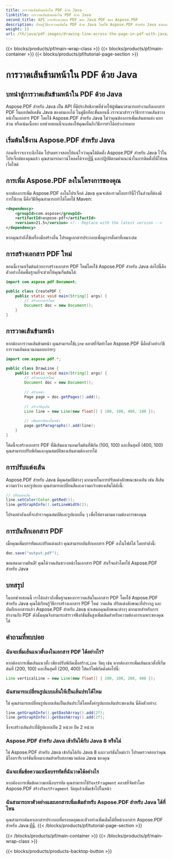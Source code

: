 ```yaml
---
title: การวาดเส้นข้ามหน้าใน PDF ด้วย Java
linktitle: การวาดเส้นข้ามหน้าใน PDF ด้วย Java
second_title: API การประมวลผล PDF ของ Java PDF ของ Aspose.PDF
description: เรียนรู้วิธีการวาดเส้นใน PDF ด้วย Java โดยใช้ Aspose.PDF สำหรับ Java คำแนะนำทีละขั้นตอนพร้อมโค้ดต้นฉบับสำหรับการวาดเส้นใน PDF
weight: 13
url: /th/java/pdf-images/drawing-line-across-the-page-in-pdf-with-java/
---
```


{{< blocks/products/pf/main-wrap-class >}}
{{< blocks/products/pf/main-container >}}
{{< blocks/products/pf/tutorial-page-section >}}

# การวาดเส้นข้ามหน้าใน PDF ด้วย Java


## บทนำสู่การวาดเส้นข้ามหน้าใน PDF ด้วย Java

Aspose.PDF สำหรับ Java เป็น API ที่มีประสิทธิภาพที่ช่วยให้ผู้พัฒนาสามารถทำงานกับเอกสาร PDF ในแอปพลิเคชัน Java ของตนเองได้ ในคู่มือทีละขั้นตอนนี้ เราจะมาสำรวจวิธีการวาดเส้นขวางหน้าในเอกสาร PDF โดยใช้ Aspose.PDF สำหรับ Java ไม่ว่าคุณต้องการเพิ่มเส้นตกแต่ง แยกส่วน หรือเน้นเนื้อหา บทช่วยสอนนี้จะแสดงให้คุณเห็นถึงวิธีการทำได้อย่างง่ายดาย

## เริ่มต้นใช้งาน Aspose.PDF สำหรับ Java

ก่อนที่เราจะเจาะลึกโค้ด โปรดตรวจสอบให้แน่ใจว่าคุณได้ติดตั้ง Aspose.PDF สำหรับ Java ไว้ในโปรเจ็กต์ของคุณแล้ว คุณสามารถดาวน์โหลดได้จาก[ที่นี่](https://releases.aspose.com/pdf/java/) และปฏิบัติตามคำแนะนำในการติดตั้งที่มีให้บนเว็บไซต์

## การเพิ่ม Aspose.PDF ลงในโครงการของคุณ

หากต้องการเพิ่ม Aspose.PDF ลงในโปรเจ็กต์ Java คุณจะต้องรวมไลบรารีนี้ไว้ในส่วนที่ต้องมีการใช้งาน นี่คือวิธีที่คุณสามารถทำได้โดยใช้ Maven:

```xml
<dependency>
    <groupId>com.aspose</groupId>
    <artifactId>aspose-pdf</artifactId>
    <version>21.5</version> <!-- Replace with the latest version -->
</dependency>
```

หากคุณกำลังใช้เครื่องมือสร้างอื่น โปรดดูเอกสารประกอบเพื่อดูการตั้งค่าที่เหมาะสม

## การสร้างเอกสาร PDF ใหม่

ตอนนี้เรามาเริ่มต้นด้วยการสร้างเอกสาร PDF ใหม่โดยใช้ Aspose.PDF สำหรับ Java ต่อไปนี้คือตัวอย่างโค้ดพื้นฐานที่จะช่วยให้คุณเริ่มต้นได้:

```java
import com.aspose.pdf.Document;

public class CreatePDF {
    public static void main(String[] args) {
        // สร้างเอกสารใหม่
        Document doc = new Document();
    }
}
```

## การวาดเส้นข้ามหน้า

 หากต้องการวาดเส้นข้ามหน้า คุณสามารถใช้`Line` คลาสที่จัดทำโดย Aspose.PDF นี่คือตัวอย่างวิธีการวาดเส้นแนวนอนแบบง่ายๆ:

```java
import com.aspose.pdf.*;

public class DrawLine {
    public static void main(String[] args) {
        // สร้างเอกสารใหม่
        Document doc = new Document();
        
        // สร้างหน้า
        Page page = doc.getPages().add();
        
        // สร้างวัตถุเส้น
        Line line = new Line(new float[] { 100, 100, 400, 100 });
        
        // เพิ่มบรรทัดลงในหน้า
        page.getParagraphs().add(line);
    }
}
```

โค้ดนี้จะสร้างเอกสาร PDF ที่มีเส้นแนวนอนเริ่มต้นที่พิกัด (100, 100) และสิ้นสุดที่ (400, 100) คุณสามารถปรับพิกัดและคุณสมบัติของเส้นตามต้องการได้

## การปรับแต่งเส้น

Aspose.PDF สำหรับ Java มีคุณสมบัติต่างๆ มากมายในการปรับแต่งลักษณะของเส้น เช่น สีเส้น ความกว้าง และรูปแบบ คุณสามารถเปลี่ยนสีและความกว้างของเส้นได้ดังนี้:

```java
// ปรับแต่งเส้น
line.setColor(Color.getRed());
line.getGraphInfo().setLineWidth(2);
```

โปรดอย่าลังเลที่จะสำรวจคุณสมบัติและรูปแบบอื่น ๆ เพื่อให้ตรงตามความต้องการของคุณ

## การบันทึกเอกสาร PDF

เมื่อคุณเพิ่มบรรทัดและปรับแต่งแล้ว คุณสามารถบันทึกเอกสาร PDF ลงในไฟล์ได้ โดยทำดังนี้:

```java
doc.save("output.pdf");
```

ขอแสดงความยินดี! คุณได้วาดเส้นขวางหน้าในเอกสาร PDF สำเร็จแล้วโดยใช้ Aspose.PDF สำหรับ Java

## บทสรุป

ในบทช่วยสอนนี้ เราได้กล่าวถึงพื้นฐานของการวาดเส้นในเอกสาร PDF โดยใช้ Aspose.PDF สำหรับ Java คุณได้เรียนรู้วิธีการสร้างเอกสาร PDF ใหม่ วาดเส้น ปรับแต่งลักษณะที่ปรากฏ และบันทึกเอกสารแล้ว Aspose.PDF สำหรับ Java นำเสนอคุณลักษณะต่างๆ มากมายสำหรับการทำงานกับ PDF ดังนั้นคุณจึงสามารถสำรวจฟังก์ชันขั้นสูงเพิ่มเติมสำหรับความต้องการเฉพาะของคุณได้

## คำถามที่พบบ่อย

### ฉันจะเพิ่มเส้นแนวตั้งลงในเอกสาร PDF ได้อย่างไร?

หากต้องการเพิ่มเส้นแนวตั้ง เพียงปรับพิกัดเมื่อสร้าง`Line` วัตถุ เช่น หากต้องการเพิ่มเส้นแนวตั้งที่เริ่มต้นที่ (200, 100) และสิ้นสุดที่ (200, 400) ให้แก้ไขพิกัดดังต่อไปนี้:

```java
Line verticalLine = new Line(new float[] { 200, 100, 200, 400 });
```

### ฉันสามารถเปลี่ยนรูปแบบเส้นให้เป็นเส้นประได้ไหม

ใช่ คุณสามารถเปลี่ยนรูปแบบเส้นเป็นเส้นประได้โดยตั้งค่ารูปแบบเส้นประของเส้น นี่คือตัวอย่าง:

```java
line.getGraphInfo().getDashArray().add(2f);
line.getGraphInfo().getDashArray().add(2f);
```

ซึ่งจะสร้างเส้นประที่มีรูปแบบเปิด 2 หน่วย ปิด 2 หน่วย

### Aspose.PDF สำหรับ Java เข้ากันได้กับ Java 8 หรือไม่

ใช่ Aspose.PDF สำหรับ Java เข้ากันได้กับ Java 8 และเวอร์ชันใหม่กว่า โปรดตรวจสอบว่าคุณมีไลบรารีเวอร์ชันที่เหมาะสมสำหรับสภาพแวดล้อม Java ของคุณ

### ฉันจะเพิ่มข้อความเหนือบรรทัดที่ฉันวาดได้อย่างไร

 หากต้องการเพิ่มข้อความเหนือบรรทัด คุณสามารถใช้`TextFragment` คลาสที่จัดทำโดย Aspose.PDF สร้าง`TextFragment` วัตถุแล้วเพิ่มเข้าไปในหน้า

### ฉันสามารถหาตัวอย่างและเอกสารเพิ่มเติมสำหรับ Aspose.PDF สำหรับ Java ได้ที่ไหน

 คุณสามารถค้นหาเอกสารประกอบที่ครอบคลุมและตัวอย่างเพิ่มเติมได้ที่หน้าเอกสาร Aspose.PDF สำหรับ Java:[ที่นี่](https://reference.aspose.com/pdf/java/).
{{< /blocks/products/pf/tutorial-page-section >}}

{{< /blocks/products/pf/main-container >}}
{{< /blocks/products/pf/main-wrap-class >}}

{{< blocks/products/products-backtop-button >}}
